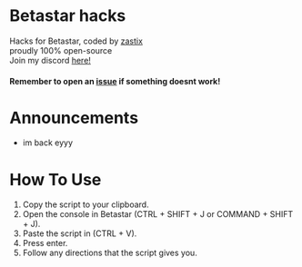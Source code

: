 # Betastar hacks
Hacks for Betastar, coded by [zastix](https://github.com/notzastix)<br>
proudly 100% open-source<br> <!-- this might change -->
Join my discord [here!](https://discord.gg/xxBtqPHSjW)
#### Remember to open an [issue](https://github.com/notzastix/blacket-hacks/issues/new) if something doesnt work!
# Announcements
- im back eyyy
# How To Use
1. Copy the script to your clipboard.<br>
2. Open the console in Betastar (CTRL + SHIFT + J or COMMAND + SHIFT + J).<br>
3. Paste the script in (CTRL + V).<br>
4. Press enter.<br>
5. Follow any directions that the script gives you.
